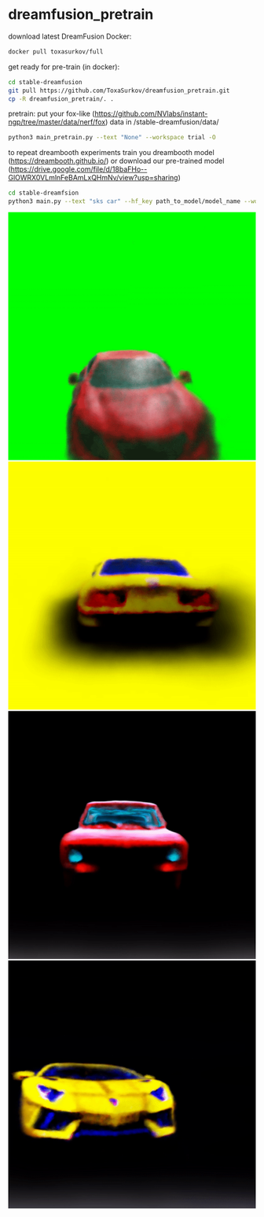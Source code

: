 # dreamfusion_pretrain

download latest DreamFusion Docker: 
``` bash
docker pull toxasurkov/full
```

get ready for pre-train (in docker):
``` bash
cd stable-dreamfusion
git pull https://github.com/ToxaSurkov/dreamfusion_pretrain.git
cp -R dreamfusion_pretrain/. .
```

pretrain:
put your fox-like (https://github.com/NVlabs/instant-ngp/tree/master/data/nerf/fox) data in /stable-dreamfusion/data/
``` bash
python3 main_pretrain.py --text "None" --workspace trial -O 
```

to repeat dreambooth experiments train you dreambooth model (https://dreambooth.github.io/) or download our pre-trained model (https://drive.google.com/file/d/18baFHo--GlOWRX0VLmlnFeBAmLxQHmNv/view?usp=sharing)
```bash 
cd stable-dreamfsion
python3 main.py --text "sks car" --hf_key path_to_model/model_name --workspace trial -O
```
![](https://github.com/ToxaSurkov/dreamfusion_pretrain/blob/main/1.gif)
![](https://github.com/ToxaSurkov/dreamfusion_pretrain/blob/main/2.gif)
![](https://github.com/ToxaSurkov/dreamfusion_pretrain/blob/main/3.gif)
![](https://github.com/ToxaSurkov/dreamfusion_pretrain/blob/main/4.gif)
